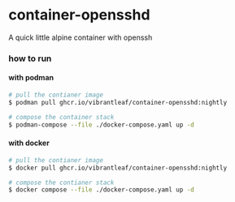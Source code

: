 # container-opensshd
A quick little alpine container with openssh

### how to run
#### with podman
```sh
# pull the contianer image
$ podman pull ghcr.io/vibrantleaf/container-opensshd:nightly

# compose the container stack
$ podman-compose --file ./docker-compose.yaml up -d
```
#### with docker
```sh
# pull the contianer image
$ docker pull ghcr.io/vibrantleaf/container-opensshd:nightly

# compose the contianer stack
$ docker compose --file ./docker-compose.yaml up -d
```
